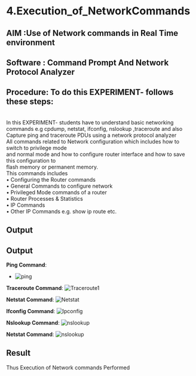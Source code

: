 # 4.Execution_of_NetworkCommands
## AIM :Use of Network commands in Real Time environment
## Software : Command Prompt And Network Protocol Analyzer
## Procedure: To do this EXPERIMENT- follows these steps:
<BR>
In this EXPERIMENT- students have to understand basic networking commands e.g cpdump, netstat, ifconfig, nslookup ,traceroute and also Capture ping and traceroute PDUs using a network protocol analyzer 
<BR>
All commands related to Network configuration which includes how to switch to privilege mode
<BR>
and normal mode and how to configure router interface and how to save this configuration to
<BR>
flash memory or permanent memory.
<BR>
This commands includes
<BR>
• Configuring the Router commands
<BR>
• General Commands to configure network
<BR>
• Privileged Mode commands of a router 
<BR>
• Router Processes & Statistics
<BR>
• IP Commands
<BR>
• Other IP Commands e.g. show ip route etc.
<BR>

## Output
## Output


**Ping Command**:
   - ![ping](https://github.com/user-attachments/assets/7794f6b3-dcbd-4fcf-a15a-3f31d3bbe5d5)

**Traceroute Command**:
 ![Traceroute1](https://github.com/user-attachments/assets/15e02103-7b1c-495a-876d-d59d91716eff)

**Netstat Command**:
   ![Netstat](https://github.com/user-attachments/assets/e8aef87e-31b8-40f8-a2ef-a9e9f64ce46e)

 **Ifconfig Command**:
   ![Ipconfig](https://github.com/user-attachments/assets/741c76e4-9e5f-4ad1-a0ef-b05cd7839cda)

**Nslookup Command**:
   ![nslookup](https://github.com/user-attachments/assets/21be34a4-338c-4bcb-997f-e2f7cf128a5e)

**Netstat Command**:
   ![nslookup](https://github.com/user-attachments/assets/1c5cff7f-53e3-414f-963c-a2bb2f5b2818)


## Result
Thus Execution of Network commands Performed 
